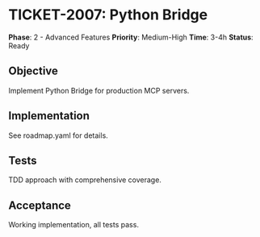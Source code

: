 # TICKET-2007: Python Bridge

**Phase**: 2 - Advanced Features
**Priority**: Medium-High
**Time**: 3-4h
**Status**: Ready

## Objective
Implement Python Bridge for production MCP servers.

## Implementation
See roadmap.yaml for details.

## Tests
TDD approach with comprehensive coverage.

## Acceptance
Working implementation, all tests pass.
